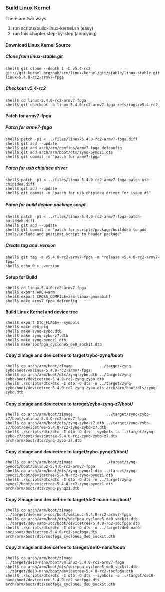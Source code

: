 ### Build Linux Kernel

There are two ways

1. run scripts/build-linux-kernel.sh (easy)
2. run this chapter step-by-step (annoying)

#### Download Linux Kernel Source

##### Clone from linux-stable.git

```console
shell$ git clone --depth 1 -b v5.4-rc2 git://git.kernel.org/pub/scm/linux/kernel/git/stable/linux-stable.git linux-5.4.0-rc2-armv7-fpga
```

##### Checkout v5.4-rc2

```console
shell$ cd linux-5.4.0-rc2-armv7-fpga
shell$ git checkout -b linux-5.4.0-rc2-armv7-fpga refs/tags/v5.4-rc2
```

#### Patch for armv7-fpga

##### Patch for armv7-fpga

```console
shell$ patch -p1 < ../files/linux-5.4.0-rc2-armv7-fpga.diff
shell$ git add --update
shell$ git add arch/arm/configs/armv7_fpga_defconfig
shell$ git add arch/arm/boot/dts/zynq-pynqz1.dts
shell$ git commit -m "patch for armv7-fpga"
```

##### Patch for usb chipidea driver

```console
shell$ patch -p1 < ../files/linux-5.4.0-rc2-armv7-fpga-patch-usb-chipidea.diff
shell$ git add --update
shell$ git commit -m "patch for usb chipidea driver for issue #3"
```

##### Patch for build debian package script

```console
shell$ patch -p1 < ../files/linux-5.4.0-rc2-armv7-fpga-patch-builddeb.diff
shell$ git add --update
shell$ git commit -m "patch for scripts/package/builddeb to add tools/include and postinst script to header package"
```

##### Create tag and .version

```console
shell$ git tag -a v5.4.0-rc2-armv7-fpga -m "release v5.4.0-rc2-armv7-fpga"
shell$ echo 0 > .version
```

#### Setup for Build 

````console
shell$ cd linux-5.4.0-rc2-armv7-fpga
shell$ export ARCH=arm
shell$ export CROSS_COMPILE=arm-linux-gnueabihf-
shell$ make armv7_fpga_defconfig
````

#### Build Linux Kernel and device tree

````console
shell$ export DTC_FLAGS=--symbols
shell$ make deb-pkg
shell$ make zynq-zybo.dtb
shell$ make zynq-zybo-z7.dtb
shell$ make zynq-pynqz1.dtb
shell$ make socfpga_cyclone5_de0_sockit.dtb
````

#### Copy zImage and devicetree to target/zybo-zynq/boot/

```console
shell$ cp arch/arm/boot/zImage            ../target/zynq-zybo/boot/vmlinuz-5.4.0-rc2-armv7-fpga
shell$ cp arch/arm/boot/dts/zynq-zybo.dtb ../target/zynq-zybo/boot/devicetree-5.4.0-rc2-zynq-zybo.dtb
shell$ ./scripts/dtc/dtc -I dtb -O dts -o ../target/zynq-zybo/boot/devicetree-5.4.0-rc2-zynq-zybo.dts arch/arm/boot/dts/zynq-zybo.dtb
```

#### Copy zImage and devicetree to tareget/zybo-zynq-z7/boot/

```console
shell$ cp arch/arm/boot/zImage               ../target/zynq-zybo-z7/boot/vmlinuz-5.4.0-rc2-armv7-fpga
shell$ cp arch/arm/boot/dts/zynq-zybo-z7.dtb ../target/zynq-zybo-z7/boot/devicetree-5.4.0-rc2-zynq-zybo-z7.dtb
shell$ ./scripts/dtc/dtc -I dtb -O dts --symbols -o ../target/zynq-zybo-z7/boot/devicetree-5.4.0-rc2-zynq-zybo-z7.dts arch/arm/boot/dts/zynq-zybo-z7.dtb
```


#### Copy zImage and devicetree to target/zybo-pynqz1/boot/

```console
shell$ cp arch/arm/boot/zImage              ../target/zynq-pynqz1/boot/vmlinuz-5.4.0-rc2-armv7-fpga
shell$ cp arch/arm/boot/dts/zynq-pynqz1.dtb ../target/zynq-pynqz1/boot/devicetree-5.4.0-rc2-zynq-pynqz1.dtb
shell$ ./scripts/dtc/dtc -I dtb -O dts -o ../target/zynq-pynqz1/boot/devicetree-5.4.0-rc2-zynq-pynqz1.dts arch/arm/boot/dts/zynq-pynqz1.dtb
```

#### Copy zImage and devicetree to target/de0-nano-soc/boot/

```console
shell$ cp arch/arm/boot/zImage                              ../target/de0-nano-soc/boot/vmlinuz-5.4.0-rc2-armv7-fpga
shell$ cp arch/arm/boot/dts/socfpga_cyclone5_de0_sockit.dtb ../target/de0-nano-soc/boot/devicetree-5.4.0-rc2-socfpga.dtb
shell$ ./scripts/dtc/dtc -I dtb -O dts -o ../target/de0-nano-soc/boot/devicetree-5.4.0-rc2-socfpga.dts arch/arm/boot/dts/socfpga_cyclone5_de0_sockit.dtb
```

#### Copy zImage and devicetree to tareget/de10-nano/boot/

```console
shell$ cp arch/arm/boot/zImage                              ../target/de10-nano/boot/vmlinuz-5.4.0-rc2-armv7-fpga
shell$ cp arch/arm/boot/dts/socfpga_cyclone5_de0_sockit.dtb ../target/de10-nano/boot/devicetree-5.4.0-rc2-socfpga.dtb
shell$ ./scripts/dtc/dtc -I dtb -O dts --symbols -o ../target/de10-nano/boot/devicetree-5.4.0-rc2-socfpga.dts arch/arm/boot/dts/socfpga_cyclone5_de0_sockit.dtb
```



